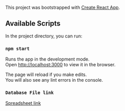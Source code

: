 This project was bootstrapped with [Create React App](https://github.com/facebook/create-react-app).

## Available Scripts

In the project directory, you can run:

### `npm start`

Runs the app in the development mode.<br />
Open [http://localhost:3000](http://localhost:3000) to view it in the browser.

The page will reload if you make edits.<br />
You will also see any lint errors in the console.

### `Database File link`

 [Spreadsheet link](https://docs.google.com/spreadsheets/d/1j8CwAzsUhVYNM3C1f3C1NZhV3JFot22FdU-Qkvo_hG0/edit#gid=0) 